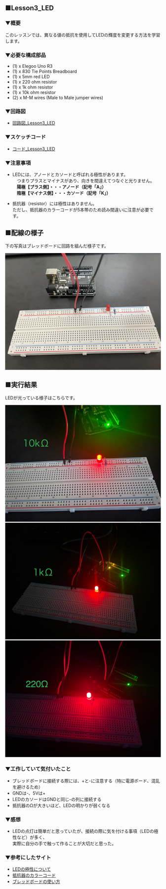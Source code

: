 ## ■Lesson3_LED

### ▼概要  
このレッスンでは、異なる値の抵抗を使用してLEDの輝度を変更する方法を学習します。

### ▼必要な構成部品  
- (1) x Elegoo Uno R3
- (1) x 830 Tie Points Breadboard  
- (1) x 5mm red LED  
- (1) x 220 ohm resistor  
- (1) x 1k ohm resistor  
- (1) x 10k ohm resistor  
- (2) x M-M wires (Male to Male jumper wires)

### ▼回路図  
- [回路図_Lesson3_LED](Lesson3_LED_回路図.png)

### ▼スケッチコード
- [コード_Lesson3_LED](Lesson3_LED.ino)  

### ▼注意事項  
- LEDには、アノードとカソードと呼ばれる極性があります。  
　つまりプラスとマイナスがあり、向きを間違えてつなぐと光りません。  
　**陽極【プラス側】・・・アノード（記号「A」）**  
　**陰極【マイナス側】・・・カソード（記号「K」）**

- 抵抗器（resistor）には極性はありません。  
  ただし、抵抗器のカラーコードが5本帯のため読み間違いに注意が必要です。

## ■配線の様子
下の写真はブレッドボードに回路を組んだ様子です。

![配線の写真](./Lesson3_LED_picture/circuit_layout.jpg)

## ■実行結果
LEDが光っている様子はこちらです。

![LEDの点灯写真_10kΩ](./Lesson3_LED_picture/result_10kohm2.jpg)
![LEDの点灯写真_1kΩ](./Lesson3_LED_picture/result_1kohm2.jpg)
![LEDの点灯写真_220Ω](./Lesson3_LED_picture/result_220ohm2.jpg)

### ▼工作していて気付いたこと  
- ブレッドボードに接続する際には、+と-に注意する（特に電源ボード、混乱を避けるため）  
- GNDは-、5Vは+  
- LEDのカソードはGNDと同じ-の列に接続する  
- 抵抗器のΩが大きいほど、LEDの明かりが弱くなる

### ▼感想  
- LEDの点灯は簡単だと思っていたが、接続の際に気を付ける事項（LEDの極性など）が多く、  
  実際に自分の手で触って作ることが大切だと思った。
  
### ▼参考にしたサイト  
- [LEDの極性について](https://www.my-craft.jp/html/aboutled/led_kyokusei.html)  
- [抵抗器のカラーコード](https://www.jarl.org/Japanese/7_Technical/lib1/teikou.htm)  
- [ブレッドボードの使い方](http://shop.sunhayato.co.jp/blogs/problem-solving/breadboard)
